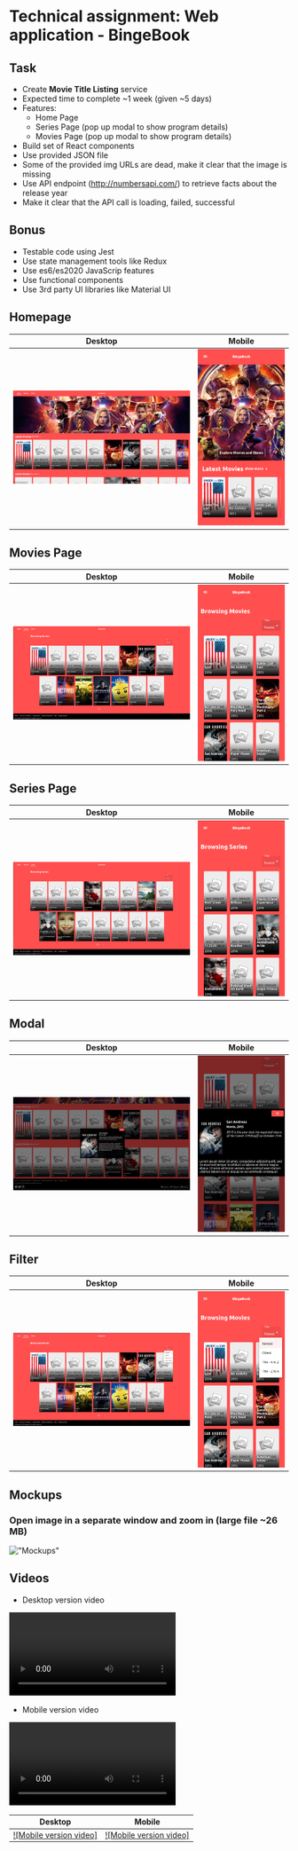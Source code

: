 # Technical assignment: Web application - BingeBook 

## Task
- Create <b>Movie Title Listing</b> service
- Expected time to complete ~1 week (given ~5 days)
- Features:
    - Home Page
    - Series Page (pop up modal to show program details)
    - Movies Page (pop up modal to show program details)
- Build set of React components
- Use provided JSON file
- Some of the provided img URLs are dead, make it clear that the image is missing 
- Use API endpoint (http://numbersapi.com/) to retrieve facts about the release year
- Make it clear that the API call is loading, failed, successful

## Bonus
- Testable code using Jest
- Use state management tools like Redux
- Use es6/es2020 JavaScrip features
- Use functional components
- Use 3rd party UI libraries like Material UI

## Homepage

Desktop            |  Mobile
:-------------------------:|:-------------------------:
!["Desktop - Homepage"](media/desktop-homepage.png "Desktop - Homepage") |  !["Desktop - Homepage"](media/mobile-homepage.png "Mobile - Homepage")


## Movies Page


Desktop            |  Mobile
:-------------------------:|:-------------------------:
!["Desktop - Movies Page"](media/desktop-movies-page.png "Desktop - Movies Page") |  !["Mobile - Movies Page"](media/mobile-movies-page.png "Mobile - Movies Page")


## Series Page

Desktop            |  Mobile
:-------------------------:|:-------------------------:
!["Desktop - Series Page"](media/desktop-series-page.png "Desktop - Series Page") |  !["Mobile - Series Page"](media/mobile-series-page.png "Mobile - Series Page")

## Modal

Desktop            |  Mobile
:-------------------------:|:-------------------------:
!["Desktop - Modal"](media/desktop-modal.png "Desktop - Modal") |  !["Mobile - Modal"](media/mobile-modal.png "Mobile - Modal")


## Filter

Desktop            |  Mobile
:-------------------------:|:-------------------------:
!["Desktop - Filter"](media/desktop-filter.png "Desktop - Filter") |  !["Mobile - Filter"](media/mobile-filter.png "Mobile - Filter")

## Mockups
### Open image in a separate window and zoom in (large file ~26 MB)

!["Mockups"](media/mockups.jpg "Mockups")

## Videos

- Desktop version video <br>
<video controls>
  <source src="media/desktop.mp4" type="video/mp4">
</video>

- Mobile version video <br>
<video controls>
  <source src="media/mobile.mp4" type="video/mp4">
</video>


Desktop            |  Mobile
:-------------------------:|:-------------------------:
[![Mobile version video]](media/mobile.mp4) |  [![Mobile version video]](media/mobile.mp4)
